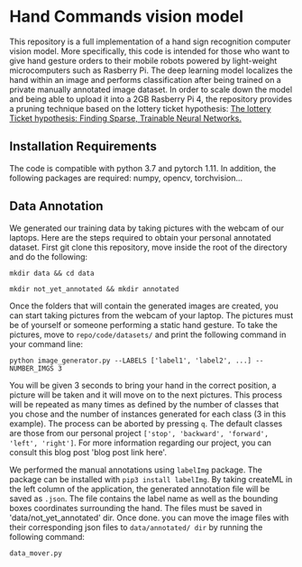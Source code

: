 # Hand Commands vision model
This repository is a full implementation of a hand sign recognition computer vision model.
More specifically, this code is intended for those who want to give hand gesture orders to their mobile robots powered by light-weight microcomputers such as Rasberry Pi.
The deep learning model localizes the hand within an image and performs classification after being trained  on a private manually annotated image dataset. In order to scale down the model and being able to upload it into a 2GB Rasberry Pi 4,
the repository provides a pruning technique based on the lottery ticket hypothesis: <a href="https://arxiv.org/abs/1803.03635"> The lottery Ticket hypothesis: Finding Sparse, Trainable Neural Networks.</a>

## Installation Requirements

The code is compatible with python 3.7 and pytorch 1.11. In addition, the following 
packages are required:
numpy, opencv, torchvision...

## Data Annotation

We generated our training data by taking pictures with the webcam of our laptops. Here are the steps required to obtain your personal annotated dataset.
First git clone this repository, move inside the root of the directory and do the following:
``````
mkdir data && cd data
``````
``````
mkdir not_yet_annotated && mkdir annotated 
``````
Once the folders that will contain the generated images are created, you can start taking pictures from the webcam of your laptop. The pictures must be  of yourself or someone
performing a static hand gesture.
To take the pictures, move to `repo/code/datasets/` and print the following command in your command line:
````
python image_generator.py --LABELS ['label1', 'label2', ...] --NUMBER_IMGS 3
````
You will be given 3 seconds to bring your hand in the correct position, a picture will be taken and it will 
move on to the next pictures. This process will be repeated as many times as defined by the number of classes that you chose and the number of instances generated for each class (3 in this example). The process can be aborted by pressing `q`.
The default classes are those from our personal project `['stop', 'backward', 'forward', 'left', 'right']`. For more information regarding our project, you can consult this blog post 'blog post link here'.

We performed the manual annotations using `labelImg` package. The package can be installed with `pip3 install labelImg`.  By taking createML in the left column of the application,
the generated annotation file will be saved as `.json`. The file contains the label name as well as the bounding boxes coordinates surrounding the hand. The files must be saved in 'data/not_yet_annotated' dir.
Once done. you can move the image files with their corresponding json files to `data/annotated/ dir` by running the following command:
````
data_mover.py
````






